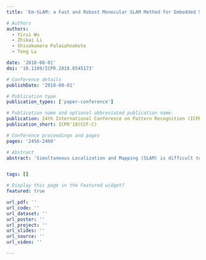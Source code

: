 ```yaml
---
title: 'Em-SLAM: a Fast and Robust Monocular SLAM Method for Embedded Systems'

# Authors
authors:
  - Yirui Wu
  - Zhikai Li
  - Shivakumara Palaiahnakote
  - Tong Lu

date: '2018-08-01'
doi: '10.1109/ICPR.2018.8545173'

# Conference details
publishDate: '2018-08-01'

# Publication type
publication_types: ['paper-conference']

# Publication name and optional abbreviated publication name.
publication: 24th International Conference on Pattern Recognition (ICPR 2018)
publication_short: ICPR'18(CCF-C)

# Conference proceedings and pages
pages: '2456-2460'

# Abstract
abstract: 'Simultaneous Localization and Mapping (SLAM) is difficult to deploy in the embedded systems due to its high computation cost and stable input requirements. Building on excellent algorithms of recent years, we present Em-SLAM, a monocular SLAM method which is fast and robust in the embedded system. We present Em-SLAM in three stages comprising initial pose estimation, iterative pose optimization and correspondences, and mapping with nearest frame queue. During the first stage, we perform stable initial pose estimation based on the matched ORB features extracted around the selected key points. Regarding initial pose and corresponding key points as input, the second stage of Em-SLAM iteratively optimizes these inputs values by tracking key points in the new frames. At the last stage, we firstly determine keyframes with the help of the proposed nearest frame queue and then design a greedy search algorithm to find matched ORB features between keyframes, which are adopted for compact and robust map reconstruction. Due to the special designs for the embedded systems, Em-SLAM demonstrates a high accurate and fast performance on the embedded system for all SLAM tasks: tracking, mapping and loop closing. We evaluate Em-SLAM on he most popular datasets by comparing with one latest SLAM method.'


tags: []

# Display this page in the Featured widget?
featured: true

url_pdf: ''
url_code: ''
url_dataset: ''
url_poster: ''
url_project: ''
url_slides: ''
url_source: ''
url_video: ''

---
```

